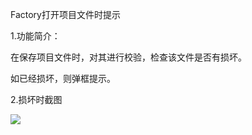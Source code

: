 Factory打开项目文件时提示

1.功能简介：

在保存项目文件时，对其进行校验，检查该文件是否有损坏。

如已经损坏，则弹框提示。

2.损坏时截图

![](https://ooo.0o0.ooo/2017/06/15/594227476229b.png)

